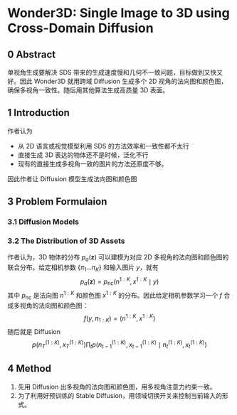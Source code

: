 # Wonder3D: Single Image to 3D using Cross-Domain Diffusion

## 0 Abstract

单视角生成要解决 SDS 带来的生成速度慢和几何不一致问题，目标做到又快又好。因此 Wonder3D 就用跨域 Diffusion 生成多个 2D 视角的法向图和颜色图，确保多视角一致性。随后用其他算法生成高质量 3D 表面。

## 1 Introduction

作者认为
- 从 2D 语言或视觉模型利用 SDS 的方法效率和一致性都不太行
- 直接生成 3D 表达的物体还不是时候，泛化不行
- 现有的直接生成多视角一致的图片的方法还原度不够。

因此作者让 Diffusion 模型生成法向图和颜色图

## 3 Problem Formulaion

### 3.1 Diffusion Models

### 3.2 The Distribution of 3D Assets

作者认为，3D 物体的分布 $p_a(\mathbf{z})$ 可以建模为对应 2D 多视角的法向图和颜色图的联合分布。给定相机参数 $\{\pi_1\dots\pi_K\}$ 和输入图片 $y$，就有
$$
p_a(\mathbf{z})=p_{\text{nc}}\left(n^{1:K},x^{1:K}\mid y\right)\tag{1}
$$
其中 $p_{\text{nc}}$ 是法向图 $n^{1:K}$ 和颜色图 $x^{1:K}$ 的分布。因此给定相机参数学习一个 $f$ 合成多视角的法向图和颜色图：
$$
f\left(y,\pi_{1:K}\right)=\left(n^{1:K},x^{1:K}\right)\tag{2}
$$
随后就是 Diffusion
$$
p\left(n_T^{(1:K)},x_T^{(1:K)}\right)\prod_tp\left(n_{t-1}^{(1:K)},x_{t-1}^{(1:K)}\mid n_t^{(1:K)},x_t^{(1:K)}\right)\tag{3}
$$

## 4 Method

1. 先用 Diffusion 出多视角的法向图和颜色图，用多视角注意力约束一致。
2. 为了利用好预训练的 Stable Diffusion，用领域切换开关来控制当前输入的形式。
